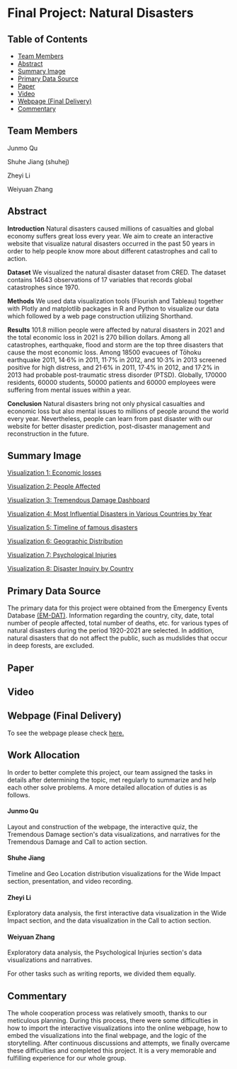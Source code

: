 # Final Project: Natural Disasters


## Table of Contents

- [Team Members](#team-members)
- [Abstract](#abstract)
- [Summary Image](#summary-image)
- [Primary Data Source](#primary-data-source)
- [Paper](#paper)
- [Video](#video)
- [Webpage (Final Delivery)](#webpage-final-delivery)
- [Commentary](#commentary)

## Team Members
Junmo Qu 

Shuhe Jiang (shuhej)

Zheyi Li

Weiyuan Zhang

## Abstract
**Introduction** 
Natural disasters caused millions of casualties and global economy suffers great loss every year. We aim to create an interactive website that visualize natural disasters occurred in the past 50 years in order to help people know more about different catastrophes and call to action. 

**Dataset** 
We visualized the natural disaster dataset from CRED. The dataset contains 14643 observations of 17 variables that records global catastrophes  since 1970. 

**Methods** 
We used data visualization tools (Flourish and Tableau) together with Plotly and matplotlib packages in R and Python to visualize our data which followed by a web page construction utilizing Shorthand.

**Results** 
101.8 million people were affected by natural disasters in 2021 and the total economic loss in 2021 is 270 billion dollars. Among all catastrophes, earthquake, flood and storm are the top three disasters that cause the most economic loss. Among 18500 evacuees of Tōhoku earthquake 2011, 14·6% in 2011, 11·7% in 2012, and 10·3% in 2013 screened positive for high distress, and 21·6% in 2011, 17·4% in 2012, and 17·2% in 2013 had probable post-traumatic stress disorder (PTSD). Globally, 170000 residents, 60000 students, 50000 patients and 60000 employees were suffering from mental issues within a year.

**Conclusion** 
Natural disasters bring not only physical casualties and economic loss but also mental issues to millions of people around the world every year. Nevertheless, people can learn from past disaster with our website for better disaster prediction, post-disaster management and reconstruction in the future.

## Summary Image

[Visualization 1: Economic losses](https://public.flourish.studio/visualisation/11919208/)


[Visualization 2: People Affected](https://public.flourish.studio/visualisation/11919502/)

[Visualization 3: Tremendous Damage Dashboard](https://public.tableau.com/views/DV2_16695308153900/Dashboard1?:language=zh-CN&:display_count=n&:origin=viz_share_link)

[Visualization 4: Most Influential Disasters in Various Countries by Year](https://jiangshuhe.github.io/Map3/map.html)

[Visualization 5: Timeline of famous disasters](https://jiangshuhe.github.io/Map1/Timeline.html)


[Visualization 6: Geographic Distribution](https://jiangshuhe.github.io/Map2/map.html)


[Visualization 7: Psychological Injuries](/dataviz.md)

[Visualization 8: Disaster Inquiry by Country](https://huggingface.co/spaces/zheyil/choose)


## Primary Data Source
The primary data for this project were obtained from the Emergency Events Database [(EM-DAT)](https://www.emdat.be/). Information regarding the country, city, date, total number of people affected, total number of deaths, etc. for various types of natural disasters during the period 1920-2021 are selected. In addition, natural disasters that do not affect the public, such as mudslides that occur in deep forests, are excluded.

## Paper


## Video


## Webpage (Final Delivery)
To see the webpage please check [here.](https://preview.shorthand.com/1qs94dfSZAumvWHV)

## Work Allocation
In order to better complete this project, our team assigned the tasks in details after determining the topic, met regularly to summarize and help each other solve problems. A more detailed allocation of duties is as follows.

#### Junmo Qu
Layout and construction of the webpage, the interactive quiz, the Tremendous Damage section's data visualizations, and narratives for the Tremendous Damage and Call to action section.

#### Shuhe Jiang
Timeline and Geo Location distribution visualizations for the Wide Impact section, presentation, and video recording.

#### Zheyi Li
Exploratory data analysis, the first interactive data visualization in the Wide Impact section, and the data visualization in the Call to action section.

#### Weiyuan Zhang
Exploratory data analysis, the Psychological Injuries section's data visualizations and narratives.

For other tasks such as writing reports, we divided them equally.

## Commentary
The whole cooperation process was relatively smooth, thanks to our meticulous planning. During this process, there were some difficulties in how to import the interactive visualizations into the online webpage, how to embed the visualizations into the final webpage, and the logic of the storytelling. After continuous discussions and attempts, we finally overcame these difficulties and completed this project. It is a very memorable and fulfilling experience for our whole group.
